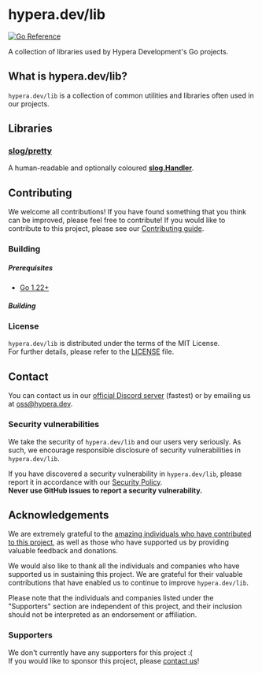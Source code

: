 # hypera.dev/lib

[![Go Reference](https://pkg.go.dev/badge/hypera.dev/lib.svg)](https://pkg.go.dev/hypera.dev/lib#section-documentation)

A collection of libraries used by Hypera Development's Go projects.

## What is hypera.dev/lib?

`hypera.dev/lib` is a collection of common utilities and libraries often used in our projects.

## Libraries

### [slog/pretty](slog/pretty)

A human-readable and optionally coloured [**slog.Handler**](https://pkg.go.dev/log/slog#Handler).

## Contributing

We welcome all contributions! If you have found something that you think can be improved, please feel free
to contribute! If you would like to contribute to this project, please see our [Contributing guide](CONTRIBUTING.md).

### Building

##### Prerequisites

 - [Go 1.22+](https://go.dev/dl/)

##### Building

<!-- TODO -->

### License

`hypera.dev/lib` is distributed under the terms of the MIT License.<br/>
For further details, please refer to the [LICENSE](LICENSE) file.

## Contact

You can contact us in our [official Discord server](https://discord.hypera.dev/) (fastest) or by emailing us
at [oss@hypera.dev](mailto:oss@hypera.dev).

### Security vulnerabilities

We take the security of `hypera.dev/lib` and our users very seriously. As such, we encourage responsible
disclosure of security vulnerabilities in `hypera.dev/lib`.

If you have discovered a security vulnerability in `hypera.dev/lib`, please report it in accordance with
our [Security Policy](SECURITY.md#reporting-a-vulnerability).<br/>
**Never use GitHub issues to report a security vulnerability.**

## Acknowledgements

We are extremely grateful to the
[amazing individuals who have contributed to this project](https://github.com/HyperaDev/lib/graphs/contributors),
as well as those who have supported us by providing valuable feedback and donations.

We would also like to thank all the individuals and companies who have supported us in sustaining
this project. We are grateful for their valuable contributions that have enabled us to continue to
improve `hypera.dev/lib`.

Please note that the individuals and companies listed under the "Supporters" section are
independent of this project, and their inclusion should not be interpreted as an endorsement or
affiliation.

### Supporters

We don't currently have any supporters for this project :(  
If you would like to sponsor this project, please [contact us](#contact)!
